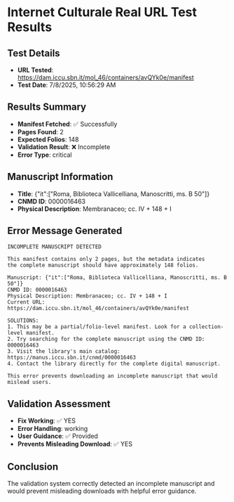 # Internet Culturale Real URL Test Results

## Test Details
- **URL Tested**: https://dam.iccu.sbn.it/mol_46/containers/avQYk0e/manifest
- **Test Date**: 7/8/2025, 10:56:29 AM

## Results Summary
- **Manifest Fetched**: ✅ Successfully
- **Pages Found**: 2
- **Expected Folios**: 148
- **Validation Result**: ❌ Incomplete
- **Error Type**: critical

## Manuscript Information
- **Title**: {"it":["Roma, Biblioteca Vallicelliana, Manoscritti, ms. B 50"]}
- **CNMD ID**: 0000016463
- **Physical Description**: Membranaceo; cc. IV + 148 + I

## Error Message Generated
```
INCOMPLETE MANUSCRIPT DETECTED

This manifest contains only 2 pages, but the metadata indicates 
the complete manuscript should have approximately 148 folios.

Manuscript: {"it":["Roma, Biblioteca Vallicelliana, Manoscritti, ms. B 50"]}
CNMD ID: 0000016463
Physical Description: Membranaceo; cc. IV + 148 + I
Current URL: https://dam.iccu.sbn.it/mol_46/containers/avQYk0e/manifest

SOLUTIONS:
1. This may be a partial/folio-level manifest. Look for a collection-level manifest.
2. Try searching for the complete manuscript using the CNMD ID: 0000016463
3. Visit the library's main catalog: https://manus.iccu.sbn.it/cnmd/0000016463
4. Contact the library directly for the complete digital manuscript.

This error prevents downloading an incomplete manuscript that would mislead users.
```

## Validation Assessment
- **Fix Working**: ✅ YES
- **Error Handling**: working
- **User Guidance**: ✅ Provided
- **Prevents Misleading Download**: ✅ YES

## Conclusion
The validation system correctly detected an incomplete manuscript and would prevent misleading downloads with helpful error guidance.
